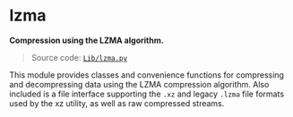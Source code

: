 # lzma

**Compression using the LZMA algorithm.**

> Source code: [`Lib/lzma.py`](https://github.com/python/cpython/tree/3.13/Lib/lzma.py)

This module provides classes and convenience functions for compressing and decompressing data using the LZMA compression algorithm. Also included is a file interface supporting the `.xz` and legacy `.lzma` file formats used by the xz utility, as well as raw compressed streams.

